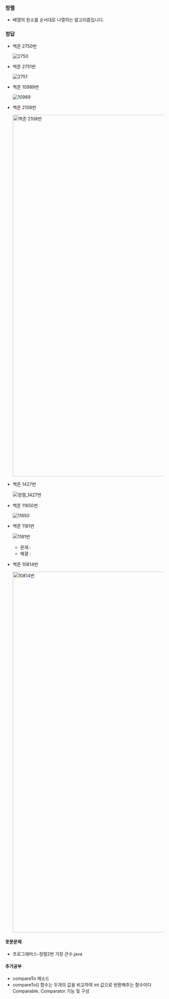 ### 정렬
- 배열의 원소를 순서대로 나열하는 알고리즘입니다.


### 정답

- 백준 2750번
  
  ![2750](https://user-images.githubusercontent.com/46203866/97084884-cbf7a300-1654-11eb-901c-eb8bd33a09b4.PNG)

- 백준 2751번

  ![2751](https://user-images.githubusercontent.com/46203866/97084893-da45bf00-1654-11eb-99ea-83ceda1c279c.PNG)

- 백준 10989번
  
  ![10989](https://user-images.githubusercontent.com/46203866/97084895-db76ec00-1654-11eb-9258-f9320a14ca5b.PNG)


- 백준 2108번
  
  <img width="1151" alt="백준 2108번" src="https://user-images.githubusercontent.com/46203866/97010932-04c64800-1581-11eb-9331-bfca230673c2.png">

- 백준 1427번
  
  ![정렬_1427번](https://user-images.githubusercontent.com/46203866/97084344-3c9cc080-1651-11eb-9e7d-18376c74d601.PNG)

- 백준 11650번

  ![11650](https://user-images.githubusercontent.com/46203866/97107079-eb500800-1708-11eb-8f4e-ce63facf85f7.PNG)
  
- 백준 1181번

  ![1181번](https://user-images.githubusercontent.com/46203866/97113790-f1a5aa80-172f-11eb-8895-4f7e383e114e.PNG)
  
  - 문제 : 
  - 해결 : 
  
- 백준 10814번

  <img width="1148" alt="10814번" src="https://user-images.githubusercontent.com/46203866/97305695-d1e1c400-18a0-11eb-912d-6a16221cfdb0.png">

  
#### 못푼문제
- 프로그래머스-정렬2번 가장 큰수.java

#### 추가공부
- compareTo 메소드
- compareTo() 함수는 두개의 값을 비교하여 int 값으로 반환해주는 함수이다
Comparable, Comparator 기능 및 구성
